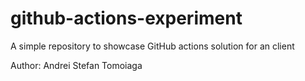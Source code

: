 # github-actions-experiment
A simple repository to showcase GitHub actions solution for an client

Author: Andrei Stefan Tomoiaga
